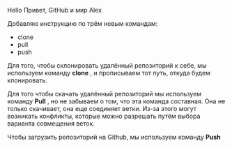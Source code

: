 Hello
Привет, GitHub и мир
Alex

Добавляю инструкцию по трём новым командам:  

* clone
* pull
* push  

Для того, чтобы склонировать удалённый репозиторий к себе, мы используем команду **clone** , и прописываем тот путь, откуда будем клонировать.  

Для того чтобы скачать удалённый репозиторий мы используем команду **Pull** , но не забываем о том, что эта команда составная. Она не только скачивает, она еще соединяет ветки. Из-за этого могут возникать конфликты, которые можно разрешать путём выбора варианта совмещения веток.

Чтобы загрузить репозиторий на Github, мы используем команду **Push** 
